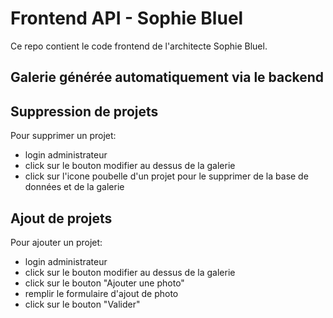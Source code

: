 # Frontend API - Sophie Bluel

Ce repo contient le code frontend de l'architecte Sophie Bluel. 

## Galerie générée automatiquement via le backend

## Suppression de projets
Pour supprimer un projet:
- login administrateur
- click sur le bouton modifier au dessus de la galerie
- click sur l'icone poubelle d'un projet pour le supprimer de la base de données et de la galerie

## Ajout de projets

Pour ajouter un projet:
- login administrateur
- click sur le bouton modifier au dessus de la galerie
- click sur le bouton "Ajouter une photo"
- remplir le formulaire d'ajout de photo
- click sur le bouton "Valider"
